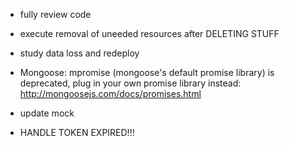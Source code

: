 - fully review code
- execute removal of uneeded resources after DELETING STUFF
- study data loss and redeploy
- Mongoose: mpromise (mongoose's default promise library) is deprecated, plug in your own promise library instead: http://mongoosejs.com/docs/promises.html
- update mock

- HANDLE TOKEN EXPIRED!!!